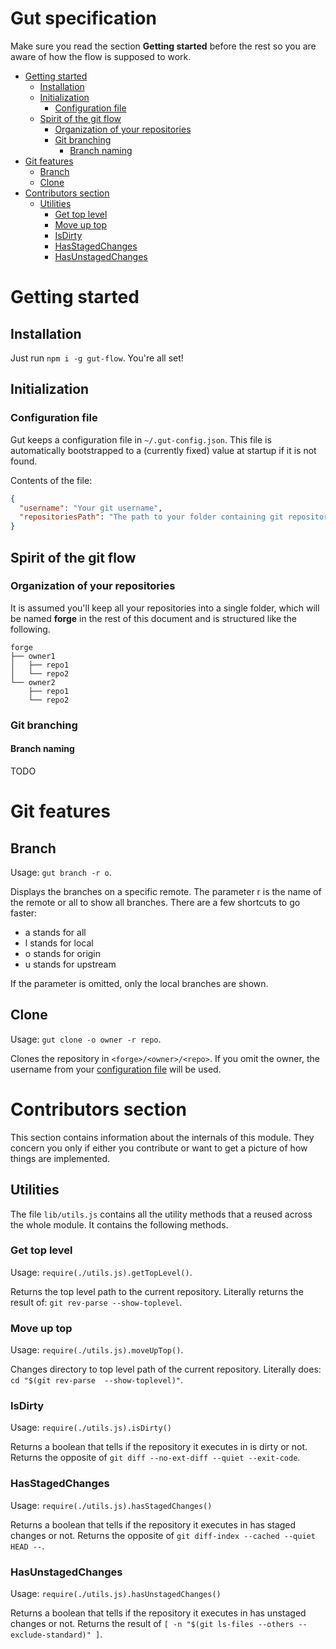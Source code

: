 Gut specification
=================

Make sure you read the section __Getting started__ before the rest so you are aware of how the flow is supposed to work.

* [Getting started](#getting-started)
  * [Installation](#installation)
  * [Initialization](#initialization)
    * [Configuration file](#configuration-file)
  * [Spirit of the git flow](#spirit-of-the-git-flow)
    * [Organization of your repositories](#organization-of-your-repositories)
    * [Git branching](#git-branching)
      * [Branch naming](#branch-naming)
* [Git features](#git-features)
  * [Branch](#branch)
  * [Clone](#clone)
* [Contributors section](#contributors-section)
  * [Utilities](#utilities)
    * [Get top level](#get-top-level)
    * [Move up top](#move-up-top)
    * [IsDirty](#isdirty)
    * [HasStagedChanges](#hasstagedchanges)
    * [HasUnstagedChanges](#hasunstagedchanges)

# Getting started

## Installation

Just run `npm i -g gut-flow`. You're all set!

## Initialization

### Configuration file

Gut keeps a configuration file in `~/.gut-config.json`. 
This file is automatically bootstrapped to a (currently fixed) value at startup if it is not found.

Contents of the file:

```json
{
  "username": "Your git username",
  "repositoriesPath": "The path to your folder containing git repositories. Yes it's assumed all are in one place!"
}
```

## Spirit of the git flow

### Organization of your repositories

It is assumed you'll keep all your repositories into a single folder, which will be named __forge__ in the rest of 
this document and is structured like the following.

```
forge
├── owner1
│   ├── repo1
│   └── repo2
└── owner2
    ├── repo1
    └── repo2
```

### Git branching

#### Branch naming 

TODO

# Git features

## Branch

Usage: `gut branch -r o`.

Displays the branches on a specific remote. The parameter r is the name of the remote or all to show all branches. 
There are a few shortcuts to go faster: 
- a stands for all
- l stands for local
- o stands for origin
- u stands for upstream

If the parameter is omitted, only the local branches are shown.

## Clone

Usage: `gut clone -o owner -r repo`. 

Clones the repository in `<forge>/<owner>/<repo>`.
If you omit the owner, the username from your [configuration file](#configuration-file) will be used.

# Contributors section

This section contains information about the internals of this module. They concern you only if either you contribute
 or want to get a picture of how things are implemented.

## Utilities

The file `lib/utils.js` contains all the utility methods that a reused across the whole module. It contains the 
following methods.
    
### Get top level

Usage: `require(./utils.js).getTopLevel()`.

Returns the top level path to the current repository. Literally returns the result of: `git rev-parse --show-toplevel`.

### Move up top

Usage: `require(./utils.js).moveUpTop()`.

Changes directory to top level path of the current repository. 
Literally does: `cd "$(git rev-parse  --show-toplevel)"`.

### IsDirty

Usage: `require(./utils.js).isDirty()`

Returns a boolean that tells if the repository it executes in is dirty or not. 
Returns the opposite of `git diff --no-ext-diff --quiet --exit-code`.

### HasStagedChanges

Usage: `require(./utils.js).hasStagedChanges()`

Returns a boolean that tells if the repository it executes in has staged changes or not. 
Returns the opposite of `git diff-index --cached --quiet HEAD --`.

### HasUnstagedChanges

Usage: `require(./utils.js).hasUnstagedChanges()`

Returns a boolean that tells if the repository it executes in has unstaged changes or not. 
Returns the result of `[ -n "$(git ls-files --others --exclude-standard)" ]`.
